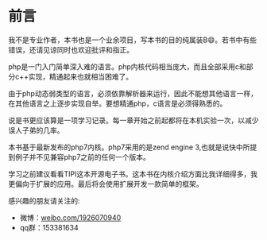 # 前言

我不是专业作者，本书也是一个业余项目，写本书的目的纯属装B😄。若书中有些错误，还请见谅同时也欢迎批评和指正。

php是一门入门简单深入难的语言。php内核代码相当庞大，而且全部采用c和部分c++实现，精通起来也就相当困难了。

由于php动态弱类型的语言，必须依靠解析器来运行，因此不能想其他语言一样，在其他语言之上逐步实现自举。要想精通php，c语言是必须得熟悉的。

说是书更应该算是一项学习记录。每一章开始之前起都将在本机实验一次，以减少误人子弟的几率。

本书基于最新发布的php7内核。php7采用的是zend engine 3,也就是说快中所提到例子并不见兼容php7之前的任何一个版本。

学习之前建议看看TIPI这本开源电子书。这本书在内核介绍方面比我详细得多，我更偏向于扩展的应用。最后将会使用扩展开发一款简单的框架。



感兴趣的朋友请关注的:

* 微博：[weibo.com/1926070940](http://weibo.com/1926070940)
* qq群：153381634